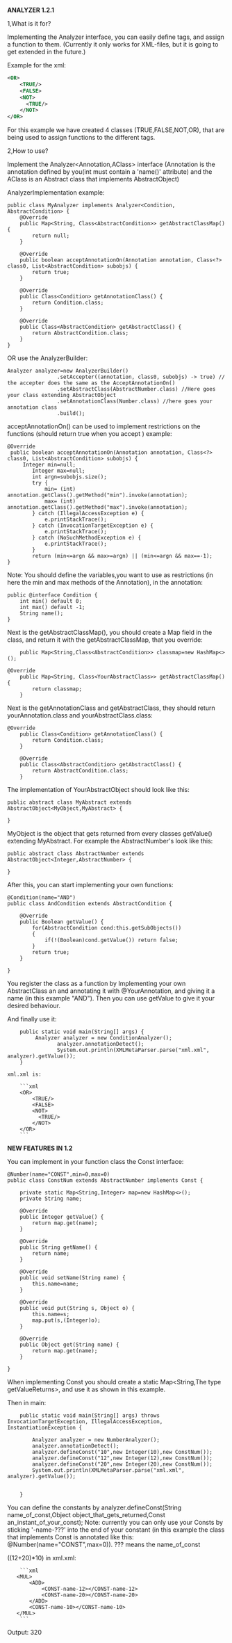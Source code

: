 
<p1><b>ANALYZER 1.2.1</b></p1>

1,What is it for?

Implementing the Analyzer interface, you can easily define tags, and assign a function to them.
(Currently it only works for XML-files, but it is going to get extended in the future.)

Example for the xml:
```xml
<OR>
    <TRUE/>
    <FALSE>
    <NOT>
      <TRUE/>
    </NOT>
</OR>
```
For this example we have created 4 classes (TRUE,FALSE,NOT,OR), that are being used to assign functions to the different tags.

2,How to use?

Implement the Analyzer<Annotation,AClass> interface (Annotation is the annotation defined by you(int must contain a 'name()' attribute)
and the AClass is an Abstract class that implements AbstractObject)

AnalyzerImplementation example:
```
public class MyAnalyzer implements Analyzer<Condition, AbstractCondition> {
    @Override
    public Map<String, Class<AbstractCondition>> getAbstractClassMap() {
        return null;
    }

    @Override
    public boolean acceptAnnotationOn(Annotation annotation, Class<?> class0, List<AbstractCondition> subobjs) {
        return true;
    }

    @Override
    public Class<Condition> getAnnotationClass() {
        return Condition.class;
    }

    @Override
    public Class<AbstractCondition> getAbstractClass() {
        return AbstractCondition.class;
    }
}
```


 OR use the AnalyzerBuilder:

 ```
 Analyzer analyzer=new AnalyzerBuilder()
                 .setAccepter((annotation, class0, subobjs) -> true) // the accepter does the same as the AcceptAnnotationOn()
                 .setAbstractClass(AbstractNumber.class) //Here goes your class extending AbstractObject
                 .setAnnotationClass(Number.class) //here goes your annotation class
                 .build();
 ```


acceptAnnotationOn() can be used to implement restrictions on the functions (should return true when you accept ) example:
```
@Override
 public boolean acceptAnnotationOn(Annotation annotation, Class<?> class0, List<AbstractCondition> subobjs) {
     Integer min=null;
        Integer max=null;
        int argn=subobjs.size();
        try {
            min= (int) annotation.getClass().getMethod("min").invoke(annotation);
            max= (int) annotation.getClass().getMethod("max").invoke(annotation);
        } catch (IllegalAccessException e) {
            e.printStackTrace();
        } catch (InvocationTargetException e) {
            e.printStackTrace();
        } catch (NoSuchMethodException e) {
            e.printStackTrace();
        }
        return (min<=argn && max>=argn) || (min<=argn && max==-1);
}
```

Note: You should define the variables,you want to use as restrictions (in here the min and max methods of the Annotation), in the annotation:
```
public @interface Condition {
    int min() default 0;
    int max() default -1;
    String name();
}
```

Next is the getAbstractClassMap(), you should create a Map field in the class, and return it with the getAbstractClassMap, that you override:
```
    public Map<String,Class<AbstractCondition>> classmap=new HashMap<>();

@Override
    public Map<String, Class<YourAbstractClass>> getAbstractClassMap() {
        return classmap;
    }
```
Next is the getAnnotationClass and getAbstractClass, they should return yourAnnotation.class and yourAbstractClass.class:
```
@Override
    public Class<Condition> getAnnotationClass() {
        return Condition.class;
    }

    @Override
    public Class<AbstractCondition> getAbstractClass() {
        return AbstractCondition.class;
    }
```

The implementation of YourAbstractObject should look like this:
```
public abstract class MyAbstract extends AbstractObject<MyObject,MyAbstract> {

}
```
MyObject is the object that gets returned from every classes getValue() extending MyAbstract.
For example the AbstractNumber's look like this:

```
public abstract class AbstractNumber extends AbstractObject<Integer,AbstractNumber> {

}
```



After this, you can start implementing your own functions:
```
@Condition(name="AND")
public class AndCondition extends AbstractCondition {

    @Override
    public Boolean getValue() {
        for(AbstractCondition cond:this.getSubObjects())
        {
            if(!(Boolean)cond.getValue()) return false;
        }
        return true;
    }

}
```
You register the class as a function by Implementing your own AbstractClass an and annotating it with @YourAnnotation, and giving it a name (in this example "AND").
Then you can use getValue to give it your desired behaviour.



  And finally use it:
```
    public static void main(String[] args) {
         Analyzer analyzer = new ConditionAnalyzer();
                analyzer.annotationDetect();
                System.out.println(XMLMetaParser.parse("xml.xml", analyzer).getValue());
    }
```

    xml.xml is:

        ```xml
        <OR>
            <TRUE/>
            <FALSE>
            <NOT>
              <TRUE/>
            </NOT>
        </OR>
        ```


<p1><b>NEW FEATURES IN 1.2 </b></p1>

You can implement in your function class the Const interface:
```
@Number(name="CONST",min=0,max=0)
public class ConstNum extends AbstractNumber implements Const {

    private static Map<String,Integer> map=new HashMap<>();
    private String name;

    @Override
    public Integer getValue() {
        return map.get(name);
    }

    @Override
    public String getName() {
        return name;
    }

    @Override
    public void setName(String name) {
        this.name=name;
    }

    @Override
    public void put(String s, Object o) {
        this.name=s;
        map.put(s,(Integer)o);
    }

    @Override
    public Object get(String name) {
        return map.get(name);
    }

}
```

When implementing Const you should create a static Map<String,The type getValueReturns>, and use it as shown in this example.

Then in main:
```
    public static void main(String[] args) throws InvocationTargetException, IllegalAccessException, InstantiationException {

        Analyzer analyzer = new NumberAnalyzer();
        analyzer.annotationDetect();
        analyzer.defineConst("10",new Integer(10),new ConstNum());
        analyzer.defineConst("12",new Integer(12),new ConstNum());
        analyzer.defineConst("20",new Integer(20),new ConstNum());
        System.out.println(XMLMetaParser.parse("xml.xml", analyzer).getValue());


    }
```
You can define the constants by  analyzer.defineConst(String name_of_const,Object object_that_gets_returned,Const an_instant_of_your_const);
Note: currently you can only use your Consts by sticking '-name-???' into the end of your constant (in this example the class that implements Const is annotated like this: @Number(name="CONST",max=0)).
 ??? means the name_of_const

((12+20)*10) in xml.xml:

        ```xml
       <MUL>
           <ADD>
               <CONST-name-12></CONST-name-12>
               <CONST-name-20></CONST-name-20>
           </ADD>
           <CONST-name-10></CONST-name-10>
       </MUL>
        ```

Output: 320

